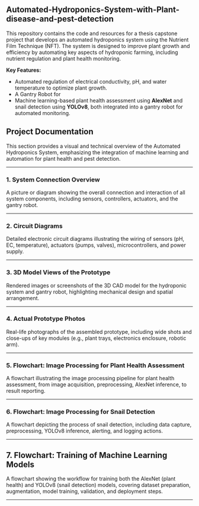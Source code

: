 ## Automated-Hydroponics-System-with-Plant-disease-and-pest-detection

This repository contains the code and resources for a thesis capstone project that develops an automated hydroponics system using the Nutrient Film Technique (NFT). The system is designed to improve plant growth and efficiency by automating key aspects of hydroponic farming, including nutrient regulation and plant health monitoring.

**Key Features:**
- Automated regulation of electrical conductivity, pH, and water temperature to optimize plant growth.
- A Gantry Robot for 
- Machine learning-based plant health assessment using **AlexNet** and snail detection using **YOLOv8**, both integrated into a gantry robot for automated monitoring.

## Project Documentation

This section provides a visual and technical overview of the Automated Hydroponics System, emphasizing the integration of machine learning and automation for plant health and pest detection.

---

### 1. System Connection Overview

A picture or diagram showing the overall connection and interaction of all system components, including sensors, controllers, actuators, and the gantry robot.

---

### 2. Circuit Diagrams

Detailed electronic circuit diagrams illustrating the wiring of sensors (pH, EC, temperature), actuators (pumps, valves), microcontrollers, and power supply.

---

### 3. 3D Model Views of the Prototype

Rendered images or screenshots of the 3D CAD model for the hydroponic system and gantry robot, highlighting mechanical design and spatial arrangement.

---

### 4. Actual Prototype Photos

Real-life photographs of the assembled prototype, including wide shots and close-ups of key modules (e.g., plant trays, electronics enclosure, robotic arm).

---

### 5. Flowchart: Image Processing for Plant Health Assessment

A flowchart illustrating the image processing pipeline for plant health assessment, from image acquisition, preprocessing, AlexNet inference, to result reporting.

---

### 6. Flowchart: Image Processing for Snail Detection

A flowchart depicting the process of snail detection, including data capture, preprocessing, YOLOv8 inference, alerting, and logging actions.

---

## 7. Flowchart: Training of Machine Learning Models

A flowchart showing the workflow for training both the AlexNet (plant health) and YOLOv8 (snail detection) models, covering dataset preparation, augmentation, model training, validation, and deployment steps.

---
